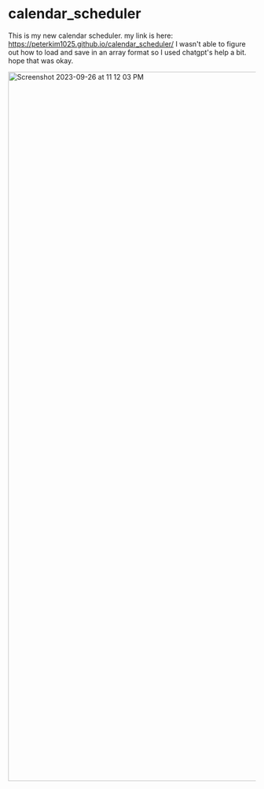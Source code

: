 # calendar_scheduler

This is my new calendar scheduler. my link is here: https://peterkim1025.github.io/calendar_scheduler/
I wasn't able to figure out how to load and save in an array format so I used chatgpt's help a bit. hope that was okay.

<img width="1440" alt="Screenshot 2023-09-26 at 11 12 03 PM" src="https://github.com/peterkim1025/calendar_scheduler/assets/57886218/965bf0c6-871e-4eae-8a2a-a2dbbccdcdef">
